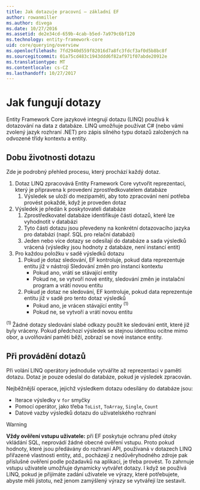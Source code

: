 ```yaml
---
title: Jak dotazuje pracovní – základní EF
author: rowanmiller
ms.author: divega
ms.date: 10/27/2016
ms.assetid: de2e34cd-659b-4cab-b5ed-7a979c6bf120
ms.technology: entity-framework-core
uid: core/querying/overview
ms.openlocfilehash: 7fd2940d559f82016d7a8fc3fdcf3af0d5b8bc8f
ms.sourcegitcommit: 01a75cd483c1943ddd6f82af971f07abde20912e
ms.translationtype: MT
ms.contentlocale: cs-CZ
ms.lasthandoff: 10/27/2017
---
```

# <a name="how-queries-work"></a>Jak fungují dotazy

Entity Framework Core jazykové integrují dotazu (LINQ) používá k dotazování na data z databáze. LINQ umožňuje používat C# (nebo vámi zvolený jazyk rozhraní .NET) pro zápis silného typu dotazů založených na odvozené třídy kontextu a entity.

## <a name="the-life-of-a-query"></a>Dobu životnosti dotazu

Zde je podrobný přehled procesu, který prochází každý dotaz.

1. Dotaz LINQ zpracovává Entity Framework Core vytvořit reprezentaci, který je připravena k provedení zprostředkovatelem databáze
   1. Výsledek se uloží do mezipaměti, aby toto zpracování není potřeba provést pokaždé, když je proveden dotaz
2. Výsledek je předán k poskytovateli databáze
   1. Zprostředkovatel databáze identifikuje části dotazů, které lze vyhodnotit v databázi
   2. Tyto části dotazu jsou převedeny na konkrétní dotazovacího jazyka pro databázi (např. SQL pro relační databázi)
   3. Jeden nebo více dotazy se odesílají do databáze a sada výsledků vrácená (výsledky jsou hodnoty z databáze, není instancí entit)
3. Pro každou položku v sadě výsledků dotazu
   1. Pokud je dotaz sledování, EF kontroluje, pokud data reprezentuje entitu již v nástroji Sledování změn pro instanci kontextu
      * Pokud ano, vrátí se stávající entity
      * Pokud ne, se vytvoří nové entity, sledování změn je instalační program a vrátí novou entitu
   2. Pokud je dotaz ne sledování, EF kontroluje, pokud data reprezentuje entitu již v sadě pro tento dotaz výsledků
      * Pokud ano, je vrácen stávající entity <sup>(1)</sup>
      * Pokud ne, se vytvoří a vrátí novou entitu

<sup>(1) </sup> Žádné dotazy sledování slabé odkazy použít ke sledování entit, které již byly vráceny. Pokud předchozí výsledek se stejnou identitou ocitne mimo obor, a uvolňování paměti běží, zobrazí se nové instance entity.

## <a name="when-queries-are-executed"></a>Při provádění dotazů

Při volání LINQ operátory jednoduše vytváříte až reprezentaci v paměti dotazu. Dotaz je pouze odeslal do databáze, pokud je výsledek zpracován.

Nejběžnější operace, jejichž výsledkem dotazu odesílány do databáze jsou:
* Iterace výsledky v `for` smyčky
* Pomocí operátor, jako třeba `ToList`, `ToArray`, `Single`, `Count`
* Datové vazby výsledků dotazu do uživatelského rozhraní

> [!WARNING]  
> **Vždy ověření vstupu uživatele:** při EF poskytuje ochranu před útoky vkládání SQL, neprovádí žádné obecné ověření vstupu. Proto pokud hodnoty, které jsou předávány do rozhraní API, používaná v dotazech LINQ přiřazené vlastnosti entity, atd., pocházejí z nedůvěryhodného zdroje pak příslušné ověření podle požadavků na aplikaci, je třeba provést. To zahrnuje vstupu uživatele umožňuje dynamicky vytvářet dotazy. I když se používá LINQ, pokud je přijímáte zadání uživatele ve výrazy, které potřebujete, abyste měli jistotu, než jenom zamýšlený výrazy se vytvářejí lze sestavit.
